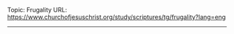 Topic: Frugality
URL: https://www.churchofjesuschrist.org/study/scriptures/tg/frugality?lang=eng

---


